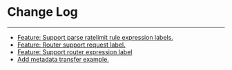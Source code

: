 # Change Log
---


- [Feature: Support parse ratelimit rule expression labels.](https://github.com/Tencent/spring-cloud-tencent/pull/183)
- [Feature: Router support request label.](https://github.com/Tencent/spring-cloud-tencent/pull/165)
- [Feature: Support router expression label](https://github.com/Tencent/spring-cloud-tencent/pull/190)
- [Add metadata transfer example.](https://github.com/Tencent/spring-cloud-tencent/pull/184)
